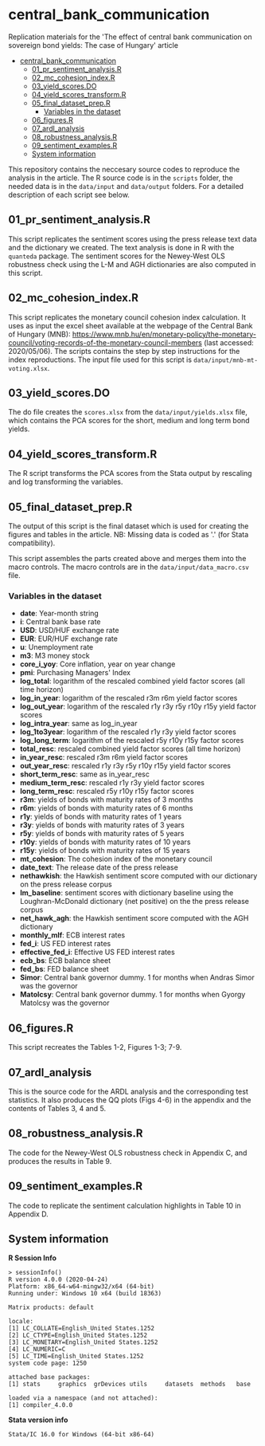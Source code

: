 # central_bank_communication
Replication materials for the 'The effect of central bank communication on sovereign bond yields: The case of Hungary' article


- [central_bank_communication](#central_bank_communication)
  - [01_pr_sentiment_analysis.R](#01_pr_sentiment_analysisr)
  - [02_mc_cohesion_index.R](#02_mc_cohesion_indexr)
  - [03_yield_scores.DO](#03_yield_scoresdo)
  - [04_yield_scores_transform.R](#04_yield_scores_transformr)
  - [05_final_dataset_prep.R](#05_final_dataset_prepr)
    - [Variables in the dataset](#variables-in-the-dataset)
  - [06_figures.R](#06_figuresr)
  - [07_ardl_analysis](#07_ardl_analysis)
  - [08_robustness_analysis.R](#08_robustness_analysisr)
  - [09_sentiment_examples.R](#09_sentiment_examplesr)
  - [System information](#system-information)

This repository contains the neccesary source codes to reproduce the analysis in the article. The R source code is in the `scripts` folder, the needed data is in the `data/input` and `data/output` folders. For a detailed description of each script see below.


## 01_pr_sentiment_analysis.R

This script replicates the sentiment scores using the press release text data and the dictionary we created. The text analysis is done in R with the `quanteda` package. The sentiment scores for the Newey-West OLS robustness check using the L-M and AGH dictionaries are also computed in this script. 


## 02_mc_cohesion_index.R


This script replicates the monetary council cohesion index calculation. It uses as input the excel sheet available at the webpage of the Central Bank of Hungary (MNB): https://www.mnb.hu/en/monetary-policy/the-monetary-council/voting-records-of-the-monetary-council-members (last accessed: 2020/05/06).
The scripts contains the step by step instructions for the index reproductions. The input file used for this script is `data/input/mnb-mt-voting.xlsx`.


## 03_yield_scores.DO

The do file creates the `scores.xlsx` from the `data/input/yields.xlsx` file, which contains the PCA scores for the short, medium and long term bond yields.


## 04_yield_scores_transform.R


The R script transforms the PCA scores from the Stata output by rescaling and log transforming the variables.

## 05_final_dataset_prep.R

The output of this script is the final dataset which is used for creating the figures and tables in the article. NB: Missing data is coded as '.' (for Stata compatibility).

This script assembles the parts created above and merges them into the macro controls. The macro controls are in the `data/input/data_macro.csv` file. 


### Variables in the dataset

- **date**: Year-month string
- **i**: Central bank base rate
- **USD**: USD/HUF exchange rate
- **EUR**: EUR/HUF exchange rate
- **u**: Unemployment rate
- **m3**: M3 money stock
- **core_i_yoy**: Core inflation, year on year change
- **pmi**: Purchasing Managers' Index
- **log_total**: logarithm of the rescaled combined yield factor scores (all time horizon)
- **log_in_year**: logarithm of the rescaled r3m r6m yield factor scores
- **log_out_year**: logarithm of the rescaled r1y r3y r5y r10y r15y yield factor scores
- **log_intra_year**: same as log_in_year
- **log_1to3year**: logarithm of the rescaled r1y r3y yield factor scores
- **log_long_term**: logarithm of the rescaled r5y r10y r15y factor scores
- **total_resc**: rescaled combined yield factor scores (all time horizon)
- **in_year_resc**: rescaled r3m r6m yield factor scores
- **out_year_resc**: rescaled r1y r3y r5y r10y r15y yield factor scores
- **short_term_resc**: same as in_year_resc
- **medium_term_resc**: rescaled r1y r3y yield factor scores
- **long_term_resc**: rescaled r5y r10y r15y factor scores
- **r3m**: yields of bonds with maturity rates of 3 months
- **r6m**: yields of bonds with maturity rates of 6 months
- **r1y**: yields of bonds with maturity rates of 1 years
- **r3y**: yields of bonds with maturity rates of 3 years
- **r5y**: yields of bonds with maturity rates of 5 years
- **r10y**: yields of bonds with maturity rates of 10 years
- **r15y**: yields of bonds with maturity rates of 15 years
- **mt_cohesion**: The cohesion index of the monetary council
- **date_text**: The release date of the press release
- **nethawkish**: the Hawkish sentiment score computed with our dictionary on the press release corpus
- **lm_baseline**: sentiment scores with dictionary baseline using the Loughran-McDonald dictionary (net positive) on the the press release corpus
- **net_hawk_agh**: the Hawkish sentiment score computed with the AGH dictionary
- **monthly_mlf**: ECB interest rates
- **fed_i**: US FED interest rates
- **effective_fed_i**: Effective US FED interest rates
- **ecb_bs**: ECB balance sheet 
- **fed_bs**: FED balance sheet
- **Simor**: Central bank governor dummy. 1 for months when Andras Simor was the governor
- **Matolcsy**: Central bank governor dummy. 1 for months when Gyorgy Matolcsy was the governor



## 06_figures.R

This script recreates the Tables 1-2, Figures 1-3; 7-9.


## 07_ardl_analysis

This is the source code for the ARDL analysis and the corresponding test statistics. It also produces the QQ plots (Figs 4-6) in the appendix and the contents of Tables 3, 4 and 5.


## 08_robustness_analysis.R

The code for the Newey-West OLS robustness check in Appendix C, and produces the results in Table 9.

## 09_sentiment_examples.R

The code to replicate the sentiment calculation highlights in Table 10 in Appendix D.

## System information

**R Session Info**

```
> sessionInfo()
R version 4.0.0 (2020-04-24)
Platform: x86_64-w64-mingw32/x64 (64-bit)
Running under: Windows 10 x64 (build 18363)

Matrix products: default

locale:
[1] LC_COLLATE=English_United States.1252
[2] LC_CTYPE=English_United States.1252
[3] LC_MONETARY=English_United States.1252
[4] LC_NUMERIC=C
[5] LC_TIME=English_United States.1252
system code page: 1250

attached base packages:
[1] stats     graphics  grDevices utils     datasets  methods   base

loaded via a namespace (and not attached):
[1] compiler_4.0.0
```

**Stata version info**

```
Stata/IC 16.0 for Windows (64-bit x86-64)
```
